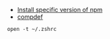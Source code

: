 - [Install specific version of npm](https://stackoverflow.com/questions/9755841/how-can-i-change-the-version-of-npm-using-nvm/47519162#47519162)
- [compdef](https://apple.stackexchange.com/questions/296477/my-command-line-says-complete13-command-not-found-compdef)

```
open -t ~/.zshrc
```
